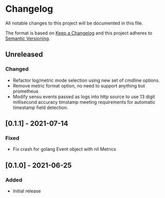 # Changelog
All notable changes to this project will be documented in this file.

The format is based on [Keep a Changelog](http://keepachangelog.com/en/1.0.0/)
and this project adheres to [Semantic
Versioning](http://semver.org/spec/v2.0.0.html).

## Unreleased

### Changed
- Refactor log/metric mode selection using new set of cmdline options.
- Remove metric format option, no need to support anything but prometheus
- Modify sensu events passed as logs into http source  to use 13 digit millisecond accuracy timstamp meeting requirements for automatic timestamp field detection.

## [0.1.1] - 2021-07-14

### Fixed
- Fix crash for golang Event object with nil Metrics

## [0.1.0] - 2021-06-25

### Added
- Initial release
